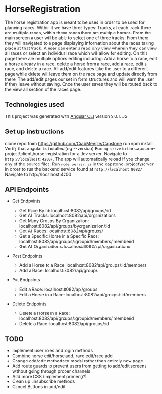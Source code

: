 # HorseRegistration
The horse registration app is meant to be used in order to be used for planning races. Within it we have three types: Tracks, at each track there are multiple races, within these races there are multiple horses. From the main screen a user will be able to select one of three tracks. From there they will navigated to a page displaying information about the races taking place at that track. A user can enter a read only view wherein they can view all races or select an individual race which will allow for editing. On this page there are multiple options editing including: Add a horse to a race, edit a horse already in a race, delete a horse from a race, add a race, edit a race, and delete a race. All add/edit features take the user to a different page while delete will leave them on the race page and update directly from there. The add/edit pages our set in form structures and will warn the user if they leave without saving. Once the user saves they will be routed back to the view all section of the races page. 

## Technologies used
This project was generated with [Angular CLI](https://github.com/angular/angular-cli) version 9.0.1.
JS
## Set up instructions
clone repo from https://github.com/CrabMeeple/Capstone
run npm install
Verify that angular is installed (ng --version)
Run `ng serve` in the capstone-project\client\horse-registration for a dev server. Navigate to `http://localhost:4200/`. The app will automatically reload if you change any of the source files.
Run `node server.js` in the capstone-project\server in order to run the backend service found at `http://localhost:8082/`
Navigate to http://localhost:4200

## API Endpoints
* Get Endpoints
  * Get Race By Id: localhost:8082/api/groups/:id
  * Get All Tracks: localhost:8082/api/organizations
  * Get Many Groups By Organization: localhost:8082/api/groups/byorganization/:id
  * Get All Races: localhost:8082/api/groups/
  * Get a Specific Horse in a Specific Race: localhost:8082/api/groups/:groupid/members/:memberid
  * Get All Organizations: localhost:8082/api/organizations

* Post Endpoints
  * Add a Horse to a Race: localhost:8082/api/groups/:id/members
  * Add a Race: localhost:8082/api/groups

* Put Endpoints
  * Edit a Race: localhost:8082/api/groups
  * Edit a Horse in a Race: localhost:8082/api/groups/:id/members

* Delete Endpoints
  * Delete a Horse in a Race: localhost:8082/api/groups/:groupid/members/:memberid
  * Delete a Race: localhost:8082/api/groups/:id

## TODO
* Implement user roles and login methods
* Combine horse edit/horse add, race edit/race add
* Change add/edit methods to modal rather than entirely new page
* Add route guards to prevent users from getting to add/edit screens without going through proper channels
* Add more CSS (implement primeng?)
* Clean up unsubscribe methods
* Cancel Buttons in add/edit

